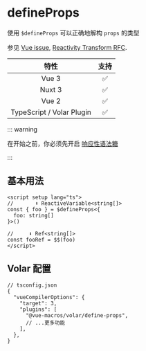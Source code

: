 # defineProps

<StabilityLevel level="stable" />

使用 `$defineProps` 可以正确地解构 `props` 的类型

参见 [Vue issue](https://github.com/vuejs/core/issues/6876), [Reactivity Transform RFC](https://github.com/vuejs/rfcs/blob/reactivity-transform/active-rfcs/0000-reactivity-transform.md#defineprops-destructure-details).

|           特性            |        支持        |
| :-----------------------: | :----------------: |
|           Vue 3           | :white_check_mark: |
|          Nuxt 3           | :white_check_mark: |
|           Vue 2           | :white_check_mark: |
| TypeScript / Volar Plugin | :white_check_mark: |

::: warning

在开始之前，你必须先开启 [响应性语法糖](https://cn.vuejs.org/guide/extras/reactivity-transform.html)

:::

## 基本用法

```vue twoslash
<script setup lang="ts">
//       ⬇️ ReactiveVariable<string[]>
const { foo } = $defineProps<{
  foo: string[]
}>()

//     ⬇️ Ref<string[]>
const fooRef = $$(foo)
</script>
```

## Volar 配置

```jsonc {6}
// tsconfig.json
{
  "vueCompilerOptions": {
    "target": 3,
    "plugins": [
      "@vue-macros/volar/define-props",
      // ...更多功能
    ],
  },
}
```
